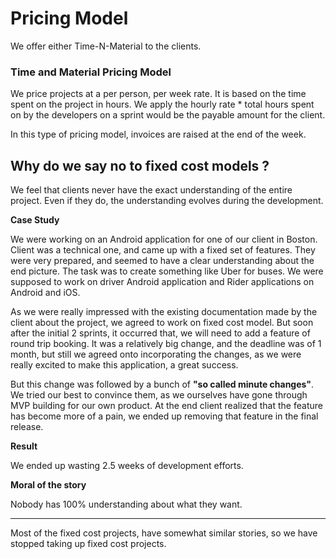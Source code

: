 # Pricing Model

We offer either Time-N-Material to the clients. 

### Time and Material Pricing Model

We price projects at a per person, per week rate. It is based on the time spent on the project in hours. We apply the hourly rate * total hours spent on by the developers on a sprint would be the payable amount for the client.

In this type of pricing model, invoices are raised at the end of the week.

## Why do we say no to fixed cost models ?

We feel that clients never have the exact understanding of the entire project. Even if they do, the understanding evolves during the development.

**Case Study**

We were working on an Android application for one of our client in Boston. Client was a technical one, and came up with a fixed set of features. They were very prepared, and seemed to have a clear understanding about the end picture. The task was to create something like Uber for buses. We were supposed to work on driver Android application and Rider applications on Android and iOS. 

As we were really impressed with the existing documentation made by the client about the project, we agreed to work on fixed cost model. But soon after the initial 2 sprints, it occurred that, we will need to add a feature of round trip booking. It was a relatively big change, and the deadline was of 1 month, but still we agreed onto incorporating the changes, as we were really excited to make this application, a great success. 

But this change was followed by a bunch of **"so called minute changes"**. We tried our best to convince them, as we ourselves have gone through MVP building for our own product. At the end client realized that the feature has become more of a pain, we ended up removing that feature in the final release. 

**Result**

We ended up wasting 2.5 weeks of development efforts.

**Moral of the story**

Nobody has 100% understanding about what they want.

***

Most of the fixed cost projects, have somewhat similar stories, so we have stopped taking up fixed cost projects.
